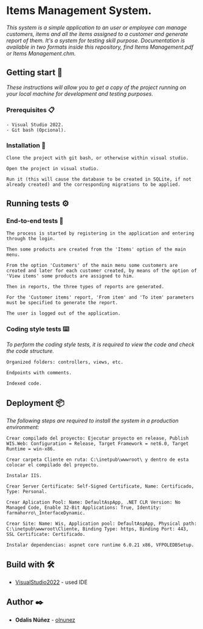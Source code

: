 # Items Management System.

_This system is a simple application to an user or employee can manage customers, items and all the items assigned to a customer and generate report of them. It's a system for testing skill purpose. Documentation is available in two formats inside this repository, find Items Management.pdf or Items Management.chm._

## Getting start 🚀

_These instructions will allow you to get a copy of the project running on your local machine for development and testing purposes._

### Prerequisites 📋

```
- Visual Studio 2022.
- Git bash (Opcional).
```

### Installation 🔧

```
Clone the project with git bash, or otherwise within visual studio.
```
```
Open the project in visual studio.
```
```
Run it (this will cause the database to be created in SQLite, if not already created) and the corresponding migrations to be applied.
```

## Running tests ⚙️

### End-to-end tests 🔩

```
The process is started by registering in the application and entering through the login.
```
```
Then some products are created from the 'Items' option of the main menu.
```
```
From the option 'Customers' of the main menu some customers are created and later for each customer created, by means of the option of 'View items' some products are assigned to him.
```
```
Then in reports, the three types of reports are generated.
```
```
For the 'Customer items' report, 'From item' and 'To item' parameters must be specified to generate the report.
```
```
The user is logged out of the application.
```

### Coding style tests ⌨️

_To perform the coding style tests, it is required to view the code and check the code structure._

```
Organized folders: controllers, views, etc.
```
```
Endpoints with comments.
```
```
Indexed code.
```

## Deployment 📦

_The following steps are required to install the system in a production environment:_

```
Crear compilado del proyecto: Ejecutar proyecto en release, Publish WIS.Web: Configuration = Release, Target Framework = net6.0, Target Runtime = win-x86.
```
```
Crear carpeta Cliente en ruta: C:\inetpub\wwwroot\ y dentro de esta colocar el compilado del proyecto.
```
```
Instalar IIS.
```
```
Crear Server Certificate: Self-Signed Certificate, Name: Certificado, Type: Personal.
```
```
Crear Aplication Pool: Name: DefaultAspApp, .NET CLR Version: No Managed Code, Enable 32-Bit Applications: True, Identity: farmahorro\_InterfaceDynamic.
```
```
Crear Site: Name: Wis, Application pool: DefaultAspApp, Physical path: C:\inetpub\wwwroot\Cliente, Binding Type: https, Binding Port: 443, SSL Certificate: Certificado.
```
```
Instalar dependencias: aspnet core runtime 6.0.21 x86, VFPOLEDBSetup.
```

## Build with 🛠️

* [VisualStudio2022](https://visualstudio.microsoft.com/es/vs/) - used IDE

## Author ✒️

* **Odalis Núñez** - [olnunez](#olnunez)
